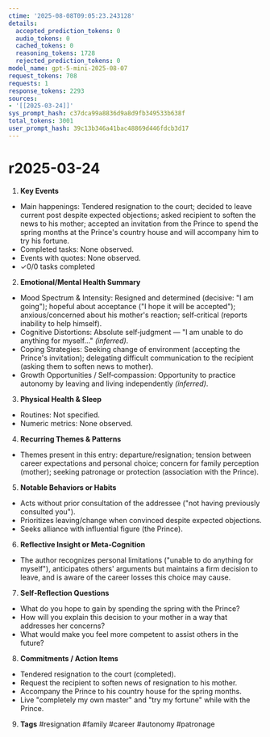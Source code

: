 ```yaml
---
ctime: '2025-08-08T09:05:23.243128'
details:
  accepted_prediction_tokens: 0
  audio_tokens: 0
  cached_tokens: 0
  reasoning_tokens: 1728
  rejected_prediction_tokens: 0
model_name: gpt-5-mini-2025-08-07
request_tokens: 708
requests: 1
response_tokens: 2293
sources:
- '[[2025-03-24]]'
sys_prompt_hash: c37dca99a8836d9a8d9fb349533b638f
total_tokens: 3001
user_prompt_hash: 39c13b346a41bac48869d446fdcb3d17
---
```

# r2025-03-24

1. **Key Events**
- Main happenings: Tendered resignation to the court; decided to leave current post despite expected objections; asked recipient to soften the news to his mother; accepted an invitation from the Prince to spend the spring months at the Prince's country house and will accompany him to try his fortune.  
- Completed tasks: None observed.  
- Events with quotes: None observed.  
- ✓0/0 tasks completed

2. **Emotional/Mental Health Summary**
- Mood Spectrum & Intensity: Resigned and determined (decisive: "I am going"); hopeful about acceptance ("I hope it will be accepted"); anxious/concerned about his mother's reaction; self‑critical (reports inability to help himself).  
- Cognitive Distortions: Absolute self‑judgment — "I am unable to do anything for myself..." *(inferred)*.  
- Coping Strategies: Seeking change of environment (accepting the Prince's invitation); delegating difficult communication to the recipient (asking them to soften news to mother).  
- Growth Opportunities / Self‑compassion: Opportunity to practice autonomy by leaving and living independently *(inferred)*.

3. **Physical Health & Sleep**
- Routines: Not specified.  
- Numeric metrics: None observed.

4. **Recurring Themes & Patterns**
- Themes present in this entry: departure/resignation; tension between career expectations and personal choice; concern for family perception (mother); seeking patronage or protection (association with the Prince).

5. **Notable Behaviors or Habits**
- Acts without prior consultation of the addressee ("not having previously consulted you").  
- Prioritizes leaving/change when convinced despite expected objections.  
- Seeks alliance with influential figure (the Prince).

6. **Reflective Insight or Meta‑Cognition**
- The author recognizes personal limitations ("unable to do anything for myself"), anticipates others' arguments but maintains a firm decision to leave, and is aware of the career losses this choice may cause.

7. **Self‑Reflection Questions**
- What do you hope to gain by spending the spring with the Prince?  
- How will you explain this decision to your mother in a way that addresses her concerns?  
- What would make you feel more competent to assist others in the future?

8. **Commitments / Action Items**
- Tendered resignation to the court (completed).  
- Request the recipient to soften news of resignation to his mother.  
- Accompany the Prince to his country house for the spring months.  
- Live "completely my own master" and "try my fortune" while with the Prince.

9. **Tags**
#resignation #family #career #autonomy #patronage